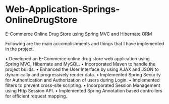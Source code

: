 # Web-Application-Springs-OnlineDrugStore
E-Commerce Online Drug Store using Spring MVC and Hibernate ORM

Following are the main accomplishments and things that I have implemented in the project.

• Developed an E-Commerce online drug store web application using Spring MVC, Hibernate and MySQL.
• Incorporated Maven to handle the project builds.
• Enhanced the User Interface by using AJAX and JSON to dynamically and progressively render data.
• Implemented Spring Security for Authentication and Authorization of users during Login.
• Implemented filters to prevent cross-site scripting. 
• Incorporated Session Management using Http Session API.
• Implemented Spring Annotation based controllers for efficient request mapping.
